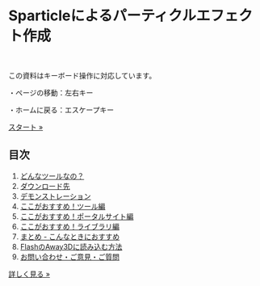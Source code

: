 <div class="container">
<div class="hero-unit">
<h1><i class="fa fa-flash"></i> Sparticleによるパーティクルエフェクト作成</h1>
<br><p>この資料はキーボード操作に対応しています。</p>
<p>・ページの移動：左右キー</p>
<p>・ホームに戻る：エスケープキー</p>
<p><a href="" class="btn btn-primary btn-large" id="link" src="0_1">スタート &raquo;</a></p>
</div>

<div class="row">

<div class="span4">
<h2><i class="fa fa-info"></i> 目次</h2>
<ol>
<li><a class="" href="" id="link" src="0_2">どんなツールなの？</a></li>
<li><a class="" href="" id="link" src="0_3">ダウンロード先</a></li>
<li><a class="" href="" id="link" src="0_4">デモンストレーション</a></li>
<li><a class="" href="" id="link" src="0_5">ここがおすすめ！ツール編</a></li>
<li><a class="" href="" id="link" src="0_6">ここがおすすめ！ポータルサイト編</a></li>
<li><a class="" href="" id="link" src="0_7">ここがおすすめ！ライブラリ編</a></li>
<li><a class="" href="" id="link" src="0_8">まとめ - こんなときにおすすめ <i class="fa fa-smile-o"></i></a></li>
<li><a class="" href="" id="link" src="0_9">FlashのAway3Dに読み込む方法</li>
<li><a class="" href="" id="link" src="0_10">お問い合わせ・ご意見・ご質問</li>
</ol>
<p><a class="btn" href="" id="link" src="0_1">詳しく見る &raquo;</a></p>
</div>

</div>
</div> <!-- /container -->